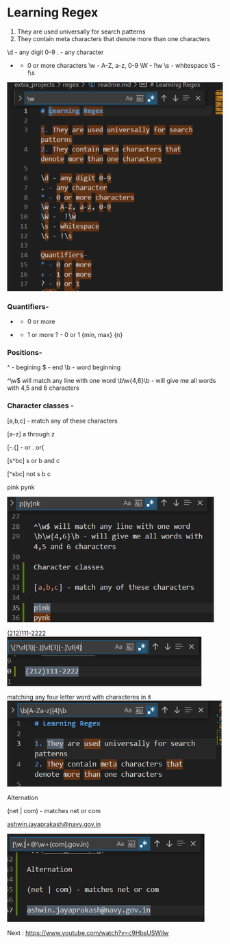 # Learning Regex

1. They are used universally for search patterns
2. They contain meta characters that denote more than one characters

\d - any digit 0-9
. - any character
* - 0 or more characters
\w - A-Z, a-z, 0-9 
\W -  !\w
\s - whitespace
\S - !\s

![](slash_w.png)

### Quantifiers-
* - 0 or more
+ - 1 or more
? - 0 or 1
{min, max}
{n}

### Positions-
^ - begining
$ - end
\b - word beginning

^\w$ will match any line with one word
\b\w{4,6}\b - will give me all words with 4,5 and 6 characters

### Character classes -
[a,b,c] - match any of these characters

[a-z] a through z

[-.{] - or . or{

[s^bc] s or b and c

[^sbc] not s b c

pink
pynk

![](link_pink.png)

(212)111-2222
![](match_this.png)

matching any four letter word with characteres in it
![](match_four.png)

Alternation

(net | com) - matches net or com

ashwin.jayaprakash@navy.gov.in

![](email.png)

Next : https://www.youtube.com/watch?v=c9HbsUSWilw